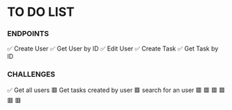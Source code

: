 # TO DO LIST

### ENDPOINTS

✅ Create User
✅ Get User by ID
✅ Edit User
✅ Create Task 
✅ Get Task by ID

### CHALLENGES

✅ Get all users
🟥 Get tasks created by user
🟥 search for an user
🟥 
🟥
🟥
🟥
🟥
🟥